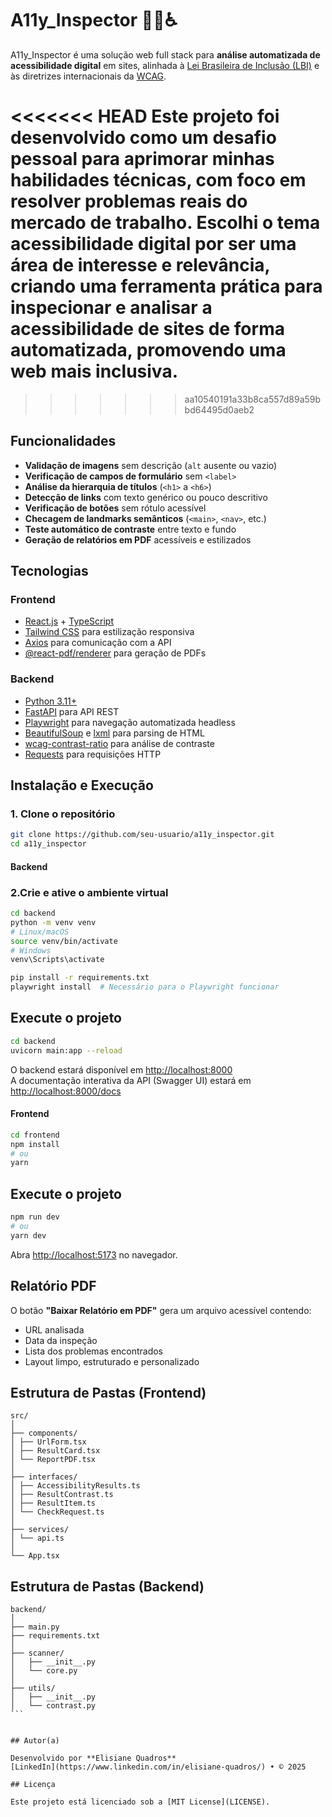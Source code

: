 # A11y_Inspector 🕵️‍♀️♿

A11y_Inspector é uma solução web full stack para **análise automatizada de acessibilidade digital** em sites, alinhada à [Lei Brasileira de Inclusão (LBI)](https://www.planalto.gov.br/ccivil_03/_ato2015-2018/2015/lei/l13146.htm) e às diretrizes internacionais da [WCAG](https://www.w3.org/WAI/standards-guidelines/wcag/).

<<<<<<< HEAD
Este projeto foi desenvolvido como um desafio pessoal para aprimorar minhas habilidades técnicas, com foco em resolver problemas reais do mercado de trabalho. Escolhi o tema acessibilidade digital por ser uma área de interesse e relevância, criando uma ferramenta prática para inspecionar e analisar a acessibilidade de sites de forma automatizada, promovendo uma web mais inclusiva.
=======

> > > > > > > aa10540191a33b8ca557d89a59bbd64495d0aeb2

## Funcionalidades

- **Validação de imagens** sem descrição (`alt` ausente ou vazio)
- **Verificação de campos de formulário** sem `<label>`
- **Análise da hierarquia de títulos** (`<h1>` a `<h6>`)
- **Detecção de links** com texto genérico ou pouco descritivo
- **Verificação de botões** sem rótulo acessível
- **Checagem de landmarks semânticos** (`<main>`, `<nav>`, etc.)
- **Teste automático de contraste** entre texto e fundo
- **Geração de relatórios em PDF** acessíveis e estilizados

## Tecnologias

### Frontend

- [React.js](https://react.dev/) + [TypeScript](https://www.typescriptlang.org/)
- [Tailwind CSS](https://tailwindcss.com/) para estilização responsiva
- [Axios](https://axios-http.com/) para comunicação com a API
- [@react-pdf/renderer](https://react-pdf.org/) para geração de PDFs

### Backend

- [Python 3.11+](https://www.python.org/)
- [FastAPI](https://fastapi.tiangolo.com/) para API REST
- [Playwright](https://playwright.dev/python/) para navegação automatizada headless
- [BeautifulSoup](https://www.crummy.com/software/BeautifulSoup/) e [lxml](https://lxml.de/) para parsing de HTML
- [wcag-contrast-ratio](https://pypi.org/project/wcag-contrast-ratio/) para análise de contraste
- [Requests](https://docs.python-requests.org/) para requisições HTTP

## Instalação e Execução

### 1. Clone o repositório

```bash
git clone https://github.com/seu-usuario/a11y_inspector.git
cd a11y_inspector
```

#### Backend

### 2.Crie e ative o ambiente virtual

```bash
cd backend
python -m venv venv
# Linux/macOS
source venv/bin/activate
# Windows
venv\Scripts\activate

pip install -r requirements.txt
playwright install  # Necessário para o Playwright funcionar
```

## Execute o projeto

```bash
cd backend
uvicorn main:app --reload
```

O backend estará disponível em [http://localhost:8000](http://localhost:8000)  
A documentação interativa da API (Swagger UI) estará em [http://localhost:8000/docs](http://localhost:8000/docs)

#### Frontend

```bash
cd frontend
npm install
# ou
yarn
```

## Execute o projeto

```bash
npm run dev
# ou
yarn dev
```

Abra [http://localhost:5173](http://localhost:5173) no navegador.

## Relatório PDF

O botão **"Baixar Relatório em PDF"** gera um arquivo acessível contendo:

- URL analisada
- Data da inspeção
- Lista dos problemas encontrados
- Layout limpo, estruturado e personalizado

## Estrutura de Pastas (Frontend)

```
src/
│
├── components/
│ ├── UrlForm.tsx
│ ├── ResultCard.tsx
│ └── ReportPDF.tsx
│
├── interfaces/
│ ├── AccessibilityResults.ts
│ ├── ResultContrast.ts
│ ├── ResultItem.ts
│ └── CheckRequest.ts
│
├── services/
│ └── api.ts
│
└── App.tsx
```

## Estrutura de Pastas (Backend)

````
backend/
│
├── main.py
├── requirements.txt
│
├── scanner/
│   ├── __init__.py
│   └── core.py
│
├── utils/
│   ├── __init__.py
│   └── contrast.py
```


## Autor(a)

Desenvolvido por **Elisiane Quadros**
[LinkedIn](https://www.linkedin.com/in/elisiane-quadros/) • © 2025

## Licença

Este projeto está licenciado sob a [MIT License](LICENSE).
````
